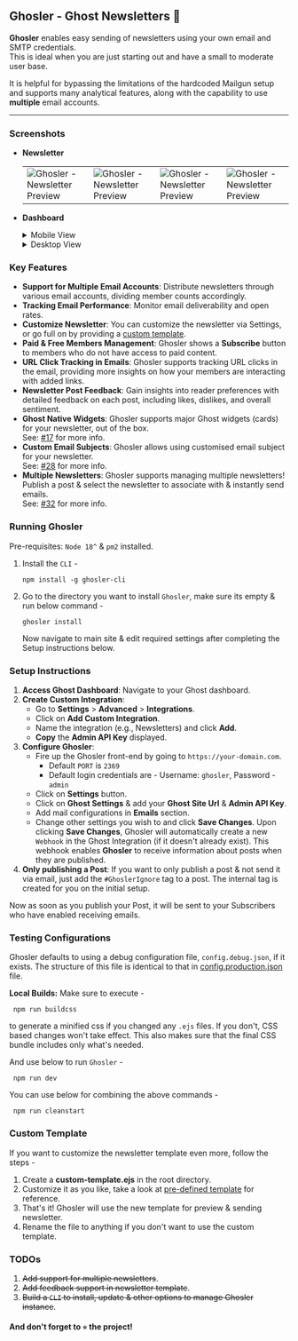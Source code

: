 ## Ghosler - Ghost Newsletters 👻

**Ghosler** enables easy sending of newsletters using your own email and SMTP credentials.\
This is ideal when you are just starting out and have a small to moderate user base.

It is helpful for bypassing the limitations of the hardcoded Mailgun setup and supports many analytical features, along
with the capability to use **multiple** email accounts.

---

### Screenshots

- **Newsletter**
    <table>
      <tr>
        <td><img style="border-radius: 2px;" src="https://github.com/ItzNotABug/ghosler/assets/20625965/8f909219-7d20-444c-af49-3a4d9b309e5b" alt="Ghosler - Newsletter Preview" /></td>
        <td><img style="border-radius: 2px;" src="https://github.com/ItzNotABug/ghosler/assets/20625965/9264b063-b064-4096-8c52-b10c4b0f4656" alt="Ghosler - Newsletter Preview" /></td>
        <td><img style="border-radius: 2px;" src="https://github.com/ItzNotABug/ghosler/assets/20625965/75798fa3-7246-44f0-867e-0e716a24a1f4" alt="Ghosler - Newsletter Preview" /></td>
        <td><img style="border-radius: 2px;" src="https://github.com/ItzNotABug/ghosler/assets/20625965/e5fdc7c9-f762-46f1-bee2-65a564909919" alt="Ghosler - Newsletter Preview" /></td>
      </tr>
    </table>

- **Dashboard**

    <details>
    <summary>
    Mobile View
    </summary>
    <table>
      <tr>
        <td><img style="border-radius: 2px;" src="https://github.com/ItzNotABug/ghosler/assets/20625965/225d6929-68f1-474d-a694-257197c41424" alt="Ghosler - Login" /></td>
        <td><img style="border-radius: 2px;" src="https://github.com/ItzNotABug/ghosler/assets/20625965/39571ef5-d1f0-4145-b205-37963e28fda7" alt="Ghosler - Home" /></td>
        <td><img style="border-radius: 2px;" src="https://github.com/ItzNotABug/ghosler/assets/20625965/dc72d8c0-7943-44ce-8ffa-56fbac51c703" alt="Ghosler - Analytics" /></td>
      </tr>
      <tr>
        <td><img style="border-radius: 2px;" src="https://github.com/ItzNotABug/ghosler/assets/20625965/e06ac7aa-9e6b-4bd4-8227-d8ea76f58f64" alt="Ghosler - Analytics - Details" /></td>
        <td><img style="border-radius: 2px;" src="https://github.com/ItzNotABug/ghosler/assets/20625965/3c75cb17-dc0a-4662-aef3-b696d70cca65" alt="Ghosler - Settings" /></td>
        <td><img style="border-radius: 2px;" src="https://github.com/ItzNotABug/ghosler/assets/20625965/55e45089-fac1-40ef-b818-a440465d7c9d" alt="Ghosler - Logs" /></td>
      </tr>
    </table>
    </details>

    <details>
    <summary>
    Desktop View
    </summary>
    <table>
      <tr>
        <td><img src="https://github.com/ItzNotABug/ghosler/assets/20625965/39e5a0b1-2053-4a5f-8efa-96c45f3e3369" alt="Ghosler - Login" /></td>
        <td><img src="https://github.com/ItzNotABug/ghosler/assets/20625965/3f18b7a5-8fcd-4bed-821f-963237052d4f" alt="Ghosler - Home" /></td>
        <td><img src="https://github.com/ItzNotABug/ghosler/assets/20625965/60e9c9ad-6ae6-46c3-8708-0b9d91a960d9" alt="Ghosler - Analytics" /></td>
      </tr>
      <tr>
        <td><img src="https://github.com/ItzNotABug/ghosler/assets/20625965/eadacf4f-e9dd-45e3-b8f1-4aa18be4a41c" alt="Ghosler - Analytics - Details" /></td>
        <td><img src="https://github.com/ItzNotABug/ghosler/assets/20625965/0061ac2b-7aa5-48ca-8de4-9383c7a5d81e" alt="Ghosler - Settings" /></td>
        <td><img src="https://github.com/ItzNotABug/ghosler/assets/20625965/a6fa0f5e-8fd4-4fc4-ac01-e27b756ba749" alt="Ghosler - Logs" /></td>
      </tr>
    </table>
    </details>

### Key Features

- **Support for Multiple Email Accounts**: Distribute newsletters through various email accounts, dividing member counts
  accordingly.
- **Tracking Email Performance**: Monitor email deliverability and open rates.
- **Customize Newsletter**: You can customize the newsletter via Settings, or go full on by providing
  a [custom template](#custom-template).
- **Paid & Free Members Management**: Ghosler shows a **Subscribe** button to members who do not have access to paid
  content.
- **URL Click Tracking in Emails**: Ghosler supports tracking URL clicks in the email, providing more insights on how
  your members are interacting with added links.
- **Newsletter Post Feedback**: Gain insights into reader preferences with detailed feedback on each post, including
  likes, dislikes, and overall sentiment.
- **Ghost Native Widgets**: Ghosler supports major Ghost widgets (cards) for your newsletter, out of the box.\
  See: [#17](https://github.com/ItzNotABug/ghosler/pull/17) for more info.
- **Custom Email Subjects**: Ghosler allows using customised email subject for your newsletter.\
  See: [#28](https://github.com/ItzNotABug/ghosler/pull/28) for more info.
- **Multiple Newsletters**: Ghosler supports managing multiple newsletters! Publish a post & select the newsletter to
  associate with & instantly send emails.\
  See: [#32](https://github.com/ItzNotABug/ghosler/pull/32) for more info.

### Running Ghosler

Pre-requisites: `Node 18^` & `pm2` installed.

1. Install the `CLI` -

   ```npm
   npm install -g ghosler-cli
   ```

2. Go to the directory you want to install `Ghosler`, make sure its empty & run below command -

   ```shell
   ghosler install
   ```
   Now navigate to main site & edit required settings after completing the Setup instructions below.

### Setup Instructions

1. **Access Ghost Dashboard**: Navigate to your Ghost dashboard.
2. **Create Custom Integration**:
    - Go to **Settings** > **Advanced** > **Integrations**.
    - Click on **Add Custom Integration**.
    - Name the integration (e.g., Newsletters) and click **Add**.
    - **Copy** the **Admin API Key** displayed.
3. **Configure Ghosler**:
    - Fire up the Ghosler front-end by going to `https://your-domain.com`.
        - Default `PORT` is `2369`
        - Default login credentials are - Username: `ghosler`, Password - `admin`
    - Click on **Settings** button.
    - Click on **Ghost Settings** & add your **Ghost Site Url** & **Admin API Key**.
    - Add mail configurations in **Emails** section.
    - Change other settings you wish to and click **Save Changes**.
      Upon clicking **Save Changes**, Ghosler will automatically create a new `Webhook` in the Ghost Integration (if it
      doesn't already exist).
      This webhook enables **Ghosler** to receive information about posts when they are published.
4. **Only publishing a Post**: If you want to only publish a post & not send it via email, just add the `#GhoslerIgnore`
   tag to a post. The internal tag is created for you on the initial setup.

Now as soon as you publish your Post, it will be sent to your Subscribers who have enabled receiving emails.

### Testing Configurations

Ghosler defaults to using a debug configuration file, `config.debug.json`, if it exists. The structure of this file is
identical to that in [config.production.json](./config.production.json) file.

**Local Builds:**
Make sure to execute -

   ```shell
    npm run buildcss
   ``` 

to generate a minified css if you changed any `.ejs` files.
If you don't, CSS based changes won't take effect. This also makes sure that the final CSS bundle includes only what's
needed.

And use below to run `Ghosler` -

   ```shell
    npm run dev
   ```

You can use below for combining the above commands -

   ```shell
    npm run cleanstart
   ```

### Custom Template

If you want to customize the newsletter template even more, follow the steps -

1. Create a **custom-template.ejs** in the root directory.
2. Customize it as you like, take a look at [pre-defined template](./views/newsletter.ejs) for reference.
3. That's it! Ghosler will use the new template for preview & sending newsletter.
4. Rename the file to anything if you don't want to use the custom template.

### TODOs

1. <s>Add support for multiple newsletters</s>.
2. <s>Add feedback support in newsletter template</s>.
3. <s>Build a `CLI` to install, update & other options to manage Ghosler instance</s>.

#### And don't forget to `⭐` the project!
